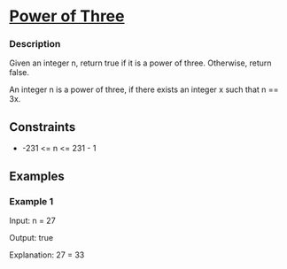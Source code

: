 # [Power of Three](https://leetcode.com/problems/power-of-three/)

### Description

Given an integer n, return true if it is a power of three. Otherwise, return false.

An integer n is a power of three, if there exists an integer x such that n == 3x.

## Constraints

- -231 <= n <= 231 - 1

## Examples

### Example 1
Input: n = 27

Output: true

Explanation: 27 = 33
